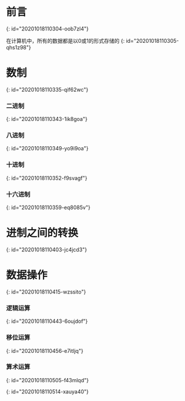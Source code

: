 # 前言
{: id="20201018110304-oob7zl4"}

在计算机中，所有的数据都是以0或1的形式存储的
{: id="20201018110305-qhs1z98"}

# 数制
{: id="20201018110335-qif62wc"}

### 二进制
{: id="20201018110343-1ik8goa"}

### 八进制
{: id="20201018110349-yo9i9oa"}

### 十进制
{: id="20201018110352-f9svagf"}

### 十六进制
{: id="20201018110359-eq8085v"}

# 进制之间的转换
{: id="20201018110403-jc4jcd3"}

# 数据操作
{: id="20201018110415-wzssito"}

### 逻辑运算
{: id="20201018110443-6oujdof"}

### 移位运算
{: id="20201018110456-e7itljq"}

### 算术运算
{: id="20201018110505-f43mlqd"}

{: id="20201018110514-xauya40"}
